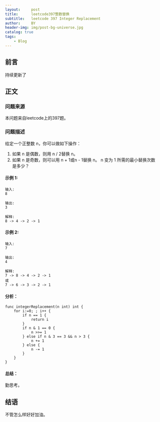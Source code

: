 ```yaml
---
layout:     post
title:      leetcode397整数替换
subtitle:   leetcode 397 Integer Replacement
author:     BY
header-img: img/post-bg-universe.jpg
catalog: true
tags:
    - Blog
---
```



## 前言

持续更新了

## 正文

### 问题来源

本问题来自leetcode上的397题。 

### 问题描述

给定一个正整数 n，你可以做如下操作：

1. 如果 n 是偶数，则用 n / 2替换 n。
2. 如果 n 是奇数，则可以用 n + 1或n - 1替换 n。
n 变为 1 所需的最小替换次数是多少？ 

#### 示例 1:
```
输入:
8

输出:
3

解释:
8 -> 4 -> 2 -> 1
```

#### 示例 2:
```
输入:
7

输出:
4

解释:
7 -> 8 -> 4 -> 2 -> 1
或
7 -> 6 -> 3 -> 2 -> 1
```

#### 分析：  
```
func integerReplacement(n int) int {
    for i:=0; ; i++ {
        if n == 1 {
            return i
        }
        if n & 1 == 0 {
            n >>= 1
        } else if n & 3 == 3 && n > 3 {
            n += 1
        } else {
            n -= 1
        }
    }
}
```

#### 总结：
勤思考。  

## 结语
不管怎么样好好加油。
